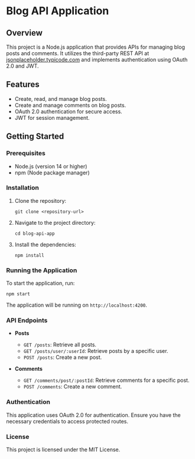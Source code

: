 # Blog API Application

## Overview
This project is a Node.js application that provides APIs for managing blog posts and comments. It utilizes the third-party REST API at [jsonplaceholder.typicode.com](https://jsonplaceholder.typicode.com) and implements authentication using OAuth 2.0 and JWT.

## Features
- Create, read, and manage blog posts.
- Create and manage comments on blog posts.
- OAuth 2.0 authentication for secure access.
- JWT for session management.

## Getting Started

### Prerequisites
- Node.js (version 14 or higher)
- npm (Node package manager)

### Installation
1. Clone the repository:
   ```
   git clone <repository-url>
   ```
2. Navigate to the project directory:
   ```
   cd blog-api-app
   ```
3. Install the dependencies:
   ```
   npm install
   ```

### Running the Application
To start the application, run:
```
npm start
```
The application will be running on `http://localhost:4200`.

### API Endpoints
- **Posts**
  - `GET /posts`: Retrieve all posts.
  - `GET /posts/user/:userId`: Retrieve posts by a specific user.
  - `POST /posts`: Create a new post.

- **Comments**
  - `GET /comments/post/:postId`: Retrieve comments for a specific post.
  - `POST /comments`: Create a new comment.

### Authentication
This application uses OAuth 2.0 for authentication. Ensure you have the necessary credentials to access protected routes.

### License
This project is licensed under the MIT License.
